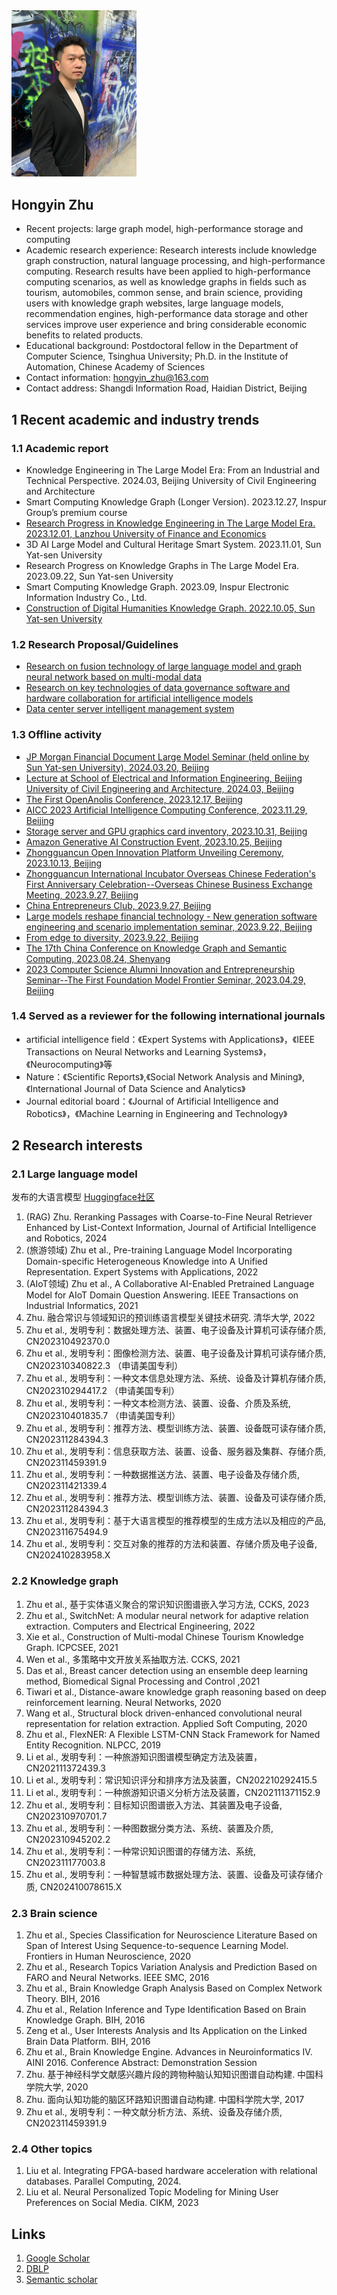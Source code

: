 <img src="pic/avater.jpg" width="200" />

## Hongyin Zhu

* Recent projects: large graph model, high-performance storage and computing
* Academic research experience: Research interests include knowledge graph construction, natural language processing, and high-performance computing. Research results have been applied to high-performance computing scenarios, as well as knowledge graphs in fields such as tourism, automobiles, common sense, and brain science, providing users with knowledge graph websites, large language models, recommendation engines, high-performance data storage and other services improve user experience and bring considerable economic benefits to related products.
* Educational background: Postdoctoral fellow in the Department of Computer Science, Tsinghua University; Ph.D. in the Institute of Automation, Chinese Academy of Sciences
* Contact information: hongyin_zhu@163.com
* Contact address: Shangdi Information Road, Haidian District, Beijing

## 1 Recent academic and industry trends

### 1.1 Academic report
* Knowledge Engineering in The Large Model Era: From an Industrial and Technical Perspective. 2024.03, Beijing University of Civil Engineering and Architecture
* Smart Computing Knowledge Graph (Longer Version). 2023.12.27, Inspur Group’s premium course
* [Research Progress in Knowledge Engineering in The Large Model Era. 2023.12.01, Lanzhou University of Finance and Economics](https://mp.weixin.qq.com/s?__biz=MzUzODA1Nzg1OA==&mid=2247523531&idx=1&sn=5381c5a6df3bb7a5e7873314febef1d9&chksm=fadf5126cda8d8305b812605530ea6aef55e69ca0605ae8db99ccdef2b2fe071f8f0c68def06&scene=27)
* 3D AI Large Model and Cultural Heritage Smart System. 2023.11.01, Sun Yat-sen University
* Research Progress on Knowledge Graphs in The Large Model Era. 2023.09.22, Sun Yat-sen University
* Smart Computing Knowledge Graph. 2023.09, Inspur Electronic Information Industry Co., Ltd.
* [Construction of Digital Humanities Knowledge Graph. 2022.10.05, Sun Yat-sen University](https://mp.weixin.qq.com/s?__biz=MzIyNTU2MTU2Mg==&mid=2247503871&idx=1&sn=56833448dcb3d92462ed0f212acc986d&chksm=e87f514adf08d85c7d90da4128781f97fd0afabd09105fffb3c1d2afa3d51d59609ec0ce3484&scene=27)

### 1.2 Research Proposal/Guidelines
* [Research on fusion technology of large language model and graph neural network based on multi-modal data](2024/doc/2024-02.pdf)
* [Research on key technologies of data governance software and hardware collaboration for artificial intelligence models](2024/doc/2023-08.pdf)
* [Data center server intelligent management system](2024/doc/2022-12.pdf)

### 1.3 Offline activity
* [JP Morgan Financial Document Large Model Seminar (held online by Sun Yat-sen University), 2024.03.20, Beijing](pic/2024/02.png)
* [Lecture at School of Electrical and Information Engineering, Beijing University of Civil Engineering and Architecture, 2024.03, Beijing](pic/2024/01.jpg)
* [The First OpenAnolis Conference, 2023.12.17, Beijing](pic/2023/13.jpeg)
* [AICC 2023 Artificial Intelligence Computing Conference, 2023.11.29, Beijing](pic/2023/12.jpg)
* [Storage server and GPU graphics card inventory, 2023.10.31, Beijing](pic/2023/11.jpg)
* [Amazon Generative AI Construction Event, 2023.10.25, Beijing](pic/2023/10.png)
* [Zhongguancun Open Innovation Platform Unveiling Ceremony, 2023.10.13, Beijing](pic/2023/20231013.png)
* [Zhongguancun International Incubator Overseas Chinese Federation's First Anniversary Celebration--Overseas Chinese Business Exchange Meeting, 2023.9.27, Beijing](pic/2023/09.jpg)
* [China Entrepreneurs Club, 2023.9.27, Beijing](pic/2023/04.jpg)
* [Large models reshape financial technology - New generation software engineering and scenario implementation seminar, 2023.9.22, Beijing](pic/2023/03.jpg)
* [From edge to diversity, 2023.9.22, Beijing](pic/2023/01.jpg)
* [The 17th China Conference on Knowledge Graph and Semantic Computing, 2023.08.24, Shenyang](pic/2023/02.jpg)
* [2023 Computer Science Alumni Innovation and Entrepreneurship Seminar--The First Foundation Model Frontier Seminar, 2023.04.29, Beijing](pic/2023/08.jpg)

### 1.4 Served as a reviewer for the following international journals

* artificial intelligence field：《Expert Systems with Applications》，《IEEE Transactions on Neural Networks and Learning Systems》，《Neurocomputing》等
* Nature：《Scientific Reports》,《Social Network Analysis and Mining》,《International Journal of Data Science and Analytics》
* Journal editorial board：《Journal of Artificial Intelligence and Robotics》，《Machine Learning in Engineering and Technology》

## 2 Research interests

### 2.1 Large language model

发布的大语言模型 [Huggingface社区](https://huggingface.co/hongyin)

1. (RAG) Zhu. Reranking Passages with Coarse-to-Fine Neural Retriever Enhanced by List-Context Information, Journal of Artificial Intelligence and Robotics, 2024
1. (旅游领域) Zhu et al., Pre-training Language Model Incorporating Domain-specific Heterogeneous Knowledge into A Unified Representation. Expert Systems with Applications, 2022  
1. (AIoT领域) Zhu et al., A Collaborative AI-Enabled Pretrained Language Model for AIoT Domain Question Answering. IEEE Transactions on Industrial Informatics, 2021  
1. Zhu. 融合常识与领域知识的预训练语言模型关键技术研究. 清华大学, 2022
1. Zhu et al., 发明专利：数据处理方法、装置、电子设备及计算机可读存储介质, CN202310492370.0  
1. Zhu et al., 发明专利：图像检测方法、装置、电子设备及计算机可读存储介质, CN202310340822.3 （申请美国专利）
5. Zhu et al., 发明专利：一种文本信息处理方法、系统、设备及计算机存储介质, CN202310294417.2 （申请美国专利）
6. Zhu et al., 发明专利：一种文本检测方法、装置、设备、介质及系统, CN202310401835.7 （申请美国专利）
8. Zhu et al., 发明专利：推荐方法、模型训练方法、装置、设备既可读存储介质, CN202311284394.3
9. Zhu et al., 发明专利：信息获取方法、装置、设备、服务器及集群、存储介质, CN202311459391.9
1. Zhu et al., 发明专利：一种数据推送方法、装置、电子设备及存储介质, CN202311421339.4
2. Zhu et al., 发明专利：推荐方法、模型训练方法、装置、设备及可读存储介质, CN202311284394.3
3. Zhu et al., 发明专利：基于大语言模型的推荐模型的生成方法以及相应的产品, CN202311675494.9
4. Zhu et al., 发明专利：交互对象的推荐的方法和装置、存储介质及电子设备, CN202410283958.X

### 2.2 Knowledge graph

1. Zhu et al., 基于实体语义聚合的常识知识图谱嵌入学习方法, CCKS, 2023
1. Zhu et al., SwitchNet: A modular neural network for adaptive relation extraction. Computers and Electrical Engineering, 2022  
2. Xie et al., Construction of Multi-modal Chinese Tourism Knowledge Graph. ICPCSEE, 2021  
3. Wen et al., 多策略中文开放关系抽取方法. CCKS, 2021  
7. Das et al., Breast cancer detection using an ensemble deep learning method, Biomedical Signal Processing and Control ,2021 
4. Tiwari et al., Distance-aware knowledge graph reasoning based on deep reinforcement learning. Neural Networks, 2020  
5. Wang et al., Structural block driven-enhanced convolutional neural representation for relation extraction. Applied Soft Computing, 2020
6. Zhu et al., FlexNER: A Flexible LSTM-CNN Stack Framework for Named Entity Recognition. NLPCC, 2019 
8. Li et al., 发明专利：一种旅游知识图谱模型确定方法及装置，CN202111372439.3
9. Li et al., 发明专利：常识知识评分和排序方法及装置，CN202210292415.5  
1. Li et al., 发明专利：一种旅游知识语义分析方法及装置，CN202111371152.9
2. Zhu et al., 发明专利：目标知识图谱嵌入方法、其装置及电子设备, CN202310970701.7
1. Zhu et al., 发明专利：一种图数据分类方法、系统、装置及介质, CN202310945202.2
3. Zhu et al., 发明专利：一种常识知识图谱的存储方法、系统, CN202311177003.8
4. Zhu et al., 发明专利：一种智慧城市数据处理方法、装置、设备及可读存储介质, CN202410078615.X

### 2.3 Brain science

1. Zhu et al., Species Classification for Neuroscience Literature Based on Span of Interest Using Sequence-to-sequence Learning Model. Frontiers in Human Neuroscience, 2020  
2. Zhu et al., Research Topics Variation Analysis and Prediction Based on FARO and Neural Networks. IEEE SMC, 2016
3. Zhu et al., Brain Knowledge Graph Analysis Based on Complex Network Theory. BIH, 2016  
4. Zhu et al., Relation Inference and Type Identification Based on Brain Knowledge Graph. BIH, 2016  
5. Zeng et al., User Interests Analysis and Its Application on the Linked Brain Data Platform. BIH, 2016  
6. Zhu et al., Brain Knowledge Engine. Advances in Neuroinformatics IV. AINI 2016. Conference Abstract: Demonstration Session  
1. Zhu. 基于神经科学文献感兴趣片段的跨物种脑认知知识图谱自动构建. 中国科学院大学, 2020
1. Zhu. 面向认知功能的脑区环路知识图谱自动构建. 中国科学院大学, 2017
7. Zhu et al., 发明专利：一种文献分析方法、系统、设备及存储介质, CN202311459391.9

### 2.4 Other topics

1. Liu et al. Integrating FPGA-based hardware acceleration with relational databases. Parallel Computing, 2024.
2. Liu et al. Neural Personalized Topic Modeling for Mining User Preferences on Social Media. CIKM, 2023

  
## Links
1. [Google Scholar](https://scholar.google.ru/citations?user=LXXoB3QAAAAJ&hl=en)
2. [DBLP](https://dblp.org/pid/186/4399.html)
3. [Semantic scholar](https://www.semanticscholar.org/author/Hongyin-Zhu/3465702)
